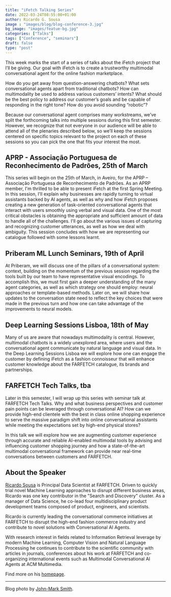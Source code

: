 ```yaml
---
title: "iFetch Talking Series"
date: 2022-03-24T08:55:00+01:00
author: Ricardo G. Sousa
image : "images/blog/blog-conference-3.jpg"
bg_image: "images/featue-bg.jpg"
categories: ["Talks"]
tags: ["Conference", "seminars"]
draft: false
type: "post"
---
```


This week marks the start of a series of talks about the iFetch project that I’ll be giving. Our goal with iFetch is to create a trustworthy multimodal conversational agent for the online fashion marketplace. 


How do you get away from question-answering chatbots? What sets conversational agents apart from traditional chatbots? How can multimodality be used to address various customers’ intents? What should be the best policy to address our customer’s goals and be capable of responding in the right tone? How do you avoid sounding “robotic”?


Because our conversational agent comprises many workstreams, we’ve split the forthcoming talks into multiple sessions during this first semester. However, we recognize that not everyone in our audience will be able to attend all of the plenaries described below, so we’ll keep the sessions centered on specific topics relevant to the project on each of these sessions so you can pick the one that fits your interest the most.


## APRP - Associação Portuguesa de Reconhecimento de Padrões, 25th of March
This series will begin on the 25th of March, in Aveiro, for the APRP – Associação Portuguesa de Reconhecimento de Padrões. As an APRP member, I'm thrilled to be able to present iFetch at the first Spring Meeting. In this session, I'll explain why businesses are rapidly turning to virtual assistants backed by AI agents, as well as why and how iFetch proposes creating a new generation of task-oriented conversational agents that interact with users smoothly using verbal and visual data. One of the most critical obstacles is obtaining the appropriate and sufficient amount of data to handle all of the challenges. I'll go about the various issues of capturing and recognizing customer utterances, as well as how we deal with ambiguity. This session concludes with how we are representing our catalogue followed with some lessons learnt. 


## Priberam ML Lunch Seminars, 19th of April
At Priberam, we will discuss one of the pillars of a conversational system: context, building on the momentum of the previous session regarding the tools built by our team to have representative visual encodings. To accomplish this, we must first gain a deeper understanding of the many agent categories, as well as which strategy one should employ: neural approaches or template-based methods. Later on, we will share how updates to the conversation state need to reflect the key choices that were made in the previous turn and how one can take advantage of the improvements to neural models.


## Deep Learning Sessions Lisboa, 18th of May
Many of us are aware that nowadays multimodality is central. However, multimodal chatbots is a widely unexplored area, where users and the conversational agent communicate by natural language and visual data. In the Deep Learning Sessions Lisboa we will explore how one can engage the customer by defining iFetch as a fashion connoisseur that will enhance customer knowledge about the FARFETCH catalogue, its brands and partnerships.


## FARFETCH Tech Talks, tba
Later in this semester, I will wrap up this series with seminar talk at FARFETCH Tech Talks. Why and what business perspectives and customer pain points can be leveraged through conversational AI? How can we provide high-end clientele with the best in class online shopping experience to serve the massive paradigm shift into online conversational assistants while meeting the expectations set by high-end physical stores? 

In this talk we will explore how we are augmenting customer experience through accurate and reliable AI-enabled multimodal tools by advising and influencing customer shopping journey and how a state-of-the-art multimodal conversational framework can provide near real-time conversations between customers and FARFETCH.

## About the Speaker
[Ricardo Sousa](https://rjgsousa.github.io/) is Principal Data Scientist at FARFETCH. Driven to quickly trial novel Machine Learning approaches to disrupt different business areas, Ricardo was one key contributor in the "Search and Discovery" cluster. As a manager of Data Science, he co-lead four multidisciplinary product development teams composed of product, engineers, and scientists.

Ricardo is currently leading the conversational commerce initiatives at FARFETCH to disrupt the high-end fashion commerce industry and contribute to novel solutions with Conversational AI Agents.

With research interest in fields related to Information Retrieval leverage by modern Machine Learning, Computer Vision and Natural Language Processing he continues to contribute to the scientific community with articles in journals, conferences about his work at FARFETCH and co-organizing international events such as Multimodal Conversational AI Agents at ACM Multimedia.

Find more on his [homepage](https://rjgsousa.github.io/).


----
Blog photo by [John-Mark Smith](https://unsplash.com/@mrrrk_smith?utm_source=unsplash&utm_medium=referral&utm_content=creditCopyText).
